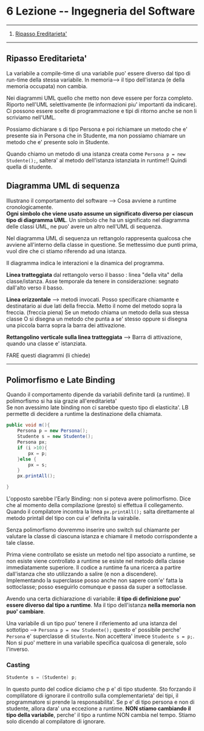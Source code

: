 # 6 Lezione -- Ingegneria del Software

--- 

1. [Ripasso Ereditarieta'](#ripasso-ereditarieta)

---

## Ripasso Ereditarieta' 

La variabile a compile-time di una variabile puo' essere diverso dal tipo di run-time della stessa variabile. In memoria--> il tipo dell'istanza (e della memoria occupata) non cambia.  
  
Nei diagrammi UML quello che metto non deve essere per forza completo. Riporto nell'UML selettivamente (le informazioni piu' importanti da indicare). Ci possono essere scelte di programmazione e tipi di ritorno anche se non li scriviamo nell'UML.  
  
Possiamo dichiarare s di tipo Persona e poi richiamare un metodo che e' presente sia in Persona che in Studente, ma non possiamo chiamare un metodo che e' presente solo in Studente.  
  
Quando chiamo un metodo di una istanza creata come ```Persona p = new Studente();```, saltera' al metodo dell'istanza istanziata in runtime!! Quindi quella di studente.  

## Diagramma UML di sequenza

Illustrano il comportamento del software --> Cosa avviene a runtime cronologicamente.  
**Ogni simbolo che viene usato assume un significato diverso per ciascun tipo di diagramma UML**. Un simbolo che ha un significato nel diagramma delle classi UML, ne puo' avere un altro nell'UML di sequenza.  

Nel diagramma UML di sequenza un rettangolo rappresenta qualcosa che avviene all'interno della classe in questione. Se mettessimo due punti prima, vuol dire che ci stiamo riferendo ad una istanza.  
  
Il diagramma indica le interazioni e la dinamica del programma.  
  
**Linea tratteggiata** dal rettangolo verso il basso : linea "della vita" della classe/istanza. Asse temporale da tenere in considerazione: segnato dall'alto verso il basso.  
  
**Linea orizzontale** --> metodi invocati. Posso specificare chiamante e destinatario ai due lati della freccia. Metto il nome del metodo sopra la freccia.  (freccia piena) Se un metodo chiama un metodo della sua stessa classe O si disegna un metodo che punta a se' stesso oppure si disegna una piccola barra sopra la barra dei attivazione. 

**Rettangolino verticale sulla linea tratteggiata** --> Barra di attivazione, quando una classe e' istanziata. 

FARE questi diagrammi (li chiede)  
  

---

## Polimorfismo e Late Binding

Quando il comportamento dipende da variabili definite tardi (a runtime). Il polimorfismo si ha sia grazie all'ereditarieta'  
Se non avessimo late binding non ci sarebbe questo tipo di elasticita'. LB permette di decidere a runtime la destinazione della chiamata.  
  
```java
public void m(){
    Persona p = new Persona();
    Studente s = new Studente();
    Persona px;
    if (i >10){
        px = p;
    }else {
        px = s;
    }
    px.printAll();

}
```

L'opposto sarebbe l'Early Binding: non si poteva avere polimorfismo. Dice che al momento della compilazione (presto) si effettua il collegamento. Quando il compilatore incontra la linea ```px.printAll();``` salta direttamente al metodo printall del tipo con cui e' definita la vairabile.  
  
Senza polimorfismo dovremmo inserire uno switch sul chiamante per valutare la classe di ciascuna istanza e chiamare il metodo corrispondente a tale classe.   

Prima viene controllato se esiste un metodo nel tipo associato a runtime, se non esiste viene controllato a runtime se esiste nel metodo della classe immediatamente superiore. Il codice a runtime fa una ricerca a partire dall'istanza che sto utilizzando a salire (e non a discendere). Implementando la superclasse posso anche non sapere com'e' fatta la sottoclasse; posso eseguirlo comunque e passa da super a sottoclasse.  
  
Avendo una certa dichiarazione di variabile: **il tipo di definizione puo' essere diverso dal tipo a runtime**. Ma il tipo dell'istanza **nella memoria non puo' cambiare**.  
  
Una variabile di un tipo puo' tenere il riferiemento ad una istanza del sottotipo --> ```Persona p = new Studente();``` questo e' possibile perche' ```Persona``` e' superclasse di ```Studente```. Non accettera' invece ```Studente s = p;```. Non si puo' mettere in una variabile specifica qualcosa di generale, solo l'inverso.  
  
### Casting  

```java 
Studente s = (Studente) p;
``` 

In questo punto del codice diciamo che p e' di tipo studente. Sto forzando il complilatore di ignorare il controllo sulla complementarieta' dei tipi, il programmatore si prende la responsabilita'. Se p e' di tipo persona e non di studente, allora dara' una eccezione a runtime. **NON stiamo cambiando il tipo della variabile**, perche' il tipo a runtime NON cambia nel tempo. Stiamo solo dicendo al compilatore di ignorare.  
  


 